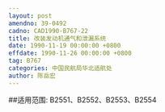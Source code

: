 ```yaml
---
layout: post
amendno: 39-0492
cadno: CAD1990-B767-22
title: 改装发动机通气和泄漏系统
date: 1990-11-19 00:00:00 +0800
effdate: 1990-11-26 00:00:00 +0800
tag: B767
categories: 中国民航局华北适航处
author: 陈岳宏
---
```


##适用范围:
B2551、B2552、B2553、B2554

